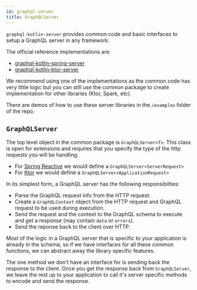 ```yaml
---
id: graphql-server
title: GraphQLServer
---
```

`graphql-kotlin-server` provides common code and basic interfaces to setup a GraphQL server in any framework.

The official reference implementations are:

- [graphql-kotlin-spring-server](./spring-server/spring-overview.mdx)
- [graphql-kotlin-ktor-server](./ktor-server/ktor-overview.mdx)

We recommend using one of the implementations as the common code has very little logic but you can still use the common
package to create implementation for other libraries (Ktor, Spark, etc).

There are demos of how to use these server libraries in the `/examples` folder of the repo.

## `GraphQLServer`

The top level object in the common package is `GraphQLServer<T>`.
This class is open for extensions and requires that you specify the type of the http requests you will be handling.

-   For [Spring Reactive](https://spring.io/reactive) we would define a `GraphQLServer<ServerRequest>`
-   For [Ktor](https://ktor.io/) we would define a `GraphQLServer<ApplicationRequest>`

In its simplest form, a GraphQL server has the following responsibilties:

-   Parse the GraphQL request info from the HTTP request.
-   Create a `GraphQLContext` object from the HTTP request and GraphQL request to be used during execution.
-   Send the request and the context to the GraphQL schema to execute and get a response (may contain `data` or `errors`).
-   Send the reponse back to the client over HTTP.

Most of the logic in a GraphQL server that is specific to your application is already in the schema, so if we have interfaces for all these
common functions, we can abstract away the library specific features.

The one method we don't have an interface for is sending back the response to the client. Once you get the response back from `GraphQLServer`,
we leave the rest up to your application to call it's server specific methods to encode and send the response.
